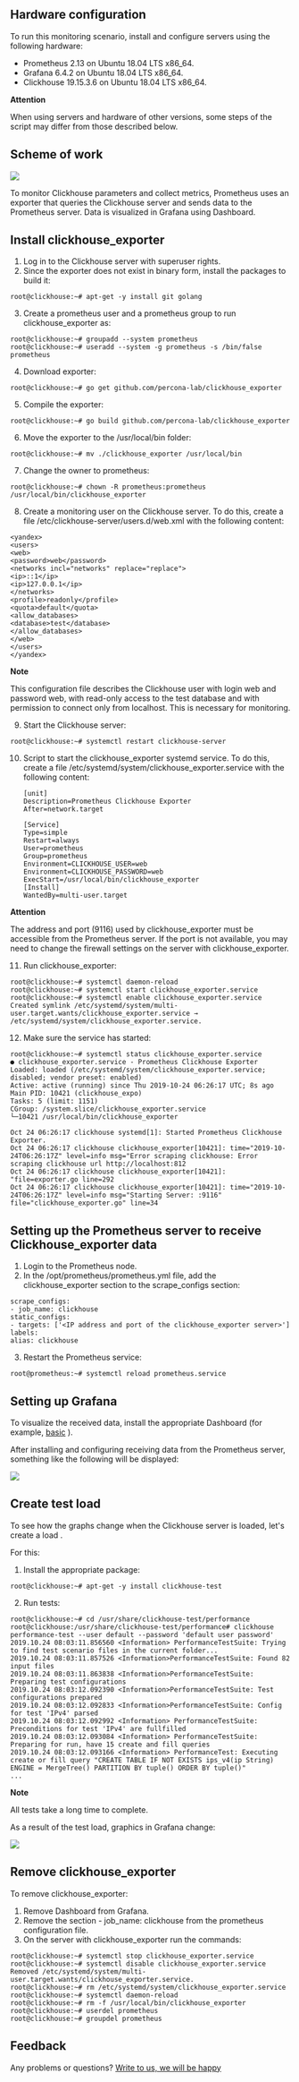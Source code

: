 ## Hardware configuration

To run this monitoring scenario, install and configure servers using the following hardware:

- Prometheus 2.13 on Ubuntu 18.04 LTS x86_64.
- Grafana 6.4.2 on Ubuntu 18.04 LTS x86_64.
- Clickhouse 19.15.3.6 on Ubuntu 18.04 LTS x86_64.

<warn>

**Attention**

When using servers and hardware of other versions, some steps of the script may differ from those described below.

</warn>

## Scheme of work

**![](./assets/1573248708605-1573248708605.png)**

To monitor Clickhouse parameters and collect metrics, Prometheus uses an exporter that queries the Clickhouse server and sends data to the Prometheus server. Data is visualized in Grafana using Dashboard.

## Install clickhouse_exporter

1. Log in to the Clickhouse server with superuser rights.
2. Since the exporter does not exist in binary form, install the packages to build it:

```
root@clickhouse:~# apt-get -y install git golang

```

3. Create a prometheus user and a prometheus group to run clickhouse_exporter as:

```
root@clickhouse:~# groupadd --system prometheus
root@clickhouse:~# useradd --system -g prometheus -s /bin/false prometheus

```

4. Download exporter:

```
root@clickhouse:~# go get github.com/percona-lab/clickhouse_exporter

```

5. Compile the exporter:

```
root@clickhouse:~# go build github.com/percona-lab/clickhouse_exporter

```

6. Move the exporter to the /usr/local/bin folder:

```
root@clickhouse:~# mv ./clickhouse_exporter /usr/local/bin

```

7. Change the owner to prometheus:

```
root@clickhouse:~# chown -R prometheus:prometheus /usr/local/bin/clickhouse_exporter

```

8. Create a monitoring user on the Clickhouse server. To do this, create a file /etc/clickhouse-server/users.d/web.xml with the following content:

```
<yandex>
<users>
<web>
<password>web</password>
<networks incl="networks" replace="replace">
<ip>::1</ip>
<ip>127.0.0.1</ip>
</networks>
<profile>readonly</profile>
<quota>default</quota>
<allow_databases>
<database>test</database>
</allow_databases>
</web>
</users>
</yandex>

```

<info>

**Note**

This configuration file describes the Clickhouse user with login web and password web, with read-only access to the test database and with permission to connect only from localhost. This is necessary for monitoring.

</info>

9. Start the Clickhouse server:

```
root@clickhouse:~# systemctl restart clickhouse-server

```

10. Script to start the clickhouse_exporter systemd service. To do this, create a file /etc/systemd/system/clickhouse_exporter.service with the following content:

    ```
    [unit]
    Description=Prometheus Clickhouse Exporter
    After=network.target

    [Service]
    Type=simple
    Restart=always
    User=prometheus
    Group=prometheus
    Environment=CLICKHOUSE_USER=web
    Environment=CLICKHOUSE_PASSWORD=web
    ExecStart=/usr/local/bin/clickhouse_exporter
    [Install]
    WantedBy=multi-user.target

    ```

<warn>

**Attention**

The address and port (9116) used by clickhouse_exporter must be accessible from the Prometheus server. If the port is not available, you may need to change the firewall settings on the server with clickhouse_exporter.

</warn>

11. Run clickhouse_exporter:

```
root@clickhouse:~# systemctl daemon-reload
root@clickhouse:~# systemctl start clickhouse_exporter.service
root@clickhouse:~# systemctl enable clickhouse_exporter.service
Created symlink /etc/systemd/system/multi-user.target.wants/clickhouse_exporter.service → /etc/systemd/system/clickhouse_exporter.service.

```

12. Make sure the service has started:

```
root@clickhouse:~# systemctl status clickhouse_exporter.service
● clickhouse_exporter.service - Prometheus Clickhouse Exporter
Loaded: loaded (/etc/systemd/system/clickhouse_exporter.service; disabled; vendor preset: enabled)
Active: active (running) since Thu 2019-10-24 06:26:17 UTC; 8s ago
Main PID: 10421 (clickhouse_expo)
Tasks: 5 (limit: 1151)
CGroup: /system.slice/clickhouse_exporter.service
└─10421 /usr/local/bin/clickhouse_exporter

Oct 24 06:26:17 clickhouse systemd[1]: Started Prometheus Clickhouse Exporter.
Oct 24 06:26:17 clickhouse clickhouse_exporter[10421]: time="2019-10-24T06:26:17Z" level=info msg="Error scraping clickhouse: Error scraping clickhouse url http://localhost:812
Oct 24 06:26:17 clickhouse clickhouse_exporter[10421]: "file=exporter.go line=292
Oct 24 06:26:17 clickhouse clickhouse_exporter[10421]: time="2019-10-24T06:26:17Z" level=info msg="Starting Server: :9116" file="clickhouse_exporter.go" line=34

```

## Setting up the Prometheus server to receive Clickhouse_exporter data

1. Login to the Prometheus node.
2. In the /opt/prometheus/prometheus.yml file, add the clickhouse_exporter section to the scrape_configs section:

```
scrape_configs:
- job_name: clickhouse
static_configs:
- targets: ['<IP address and port of the clickhouse_exporter server>']
labels:
alias: clickhouse

```

3. Restart the Prometheus service:

```
root@prometheus:~# systemctl reload prometheus.service

```

## Setting up Grafana

To visualize the received data, install the appropriate Dashboard (for example, [basic](https://grafana.com/grafana/dashboards/882) ).

After installing and configuring receiving data from the Prometheus server, something like the following will be displayed:

**[![](./assets/1573251451606-1573251451606.png)](https://hb.bizmrg.com/help-images/monitoring-with-prometheus/clickhouse-exporter/Grafana1.png)**

## Create test load

To see how the graphs change when the Clickhouse server is loaded, let's create a load .

For this:

1. Install the appropriate package:

```
root@clickhouse:~# apt-get -y install clickhouse-test

```

2. Run tests:

```
root@clickhouse:~# cd /usr/share/clickhouse-test/performance
root@clickhouse:/usr/share/clickhouse-test/performance# clickhouse performance-test --user default --password 'default user password'
2019.10.24 08:03:11.856560 <Information> PerformanceTestSuite: Trying to find test scenario files in the current folder...
2019.10.24 08:03:11.857526 <Information>PerformanceTestSuite: Found 82 input files
2019.10.24 08:03:11.863838 <Information>PerformanceTestSuite: Preparing test configurations
2019.10.24 08:03:12.092390 <Information>PerformanceTestSuite: Test configurations prepared
2019.10.24 08:03:12.092833 <Information>PerformanceTestSuite: Config for test 'IPv4' parsed
2019.10.24 08:03:12.092992 <Information> PerformanceTestSuite: Preconditions for test 'IPv4' are fullfilled
2019.10.24 08:03:12.093084 <Information> PerformanceTestSuite: Preparing for run, have 15 create and fill queries
2019.10.24 08:03:12.093166 <Information> PerformanceTest: Executing create or fill query "CREATE TABLE IF NOT EXISTS ips_v4(ip String) ENGINE = MergeTree() PARTITION BY tuple() ORDER BY tuple()"
...

```

<info>

**Note**

All tests take a long time to complete.

</info>

As a result of the test load, graphics in Grafana change:

**[![](./assets/1573251830540-1573251830540.png)](https://hb.bizmrg.com/help-images/monitoring-with-prometheus/clickhouse-exporter/Grafana_performance.png)**

## Remove clickhouse_exporter

To remove clickhouse_exporter:

1. Remove Dashboard from Grafana.
2. Remove the section - job_name: clickhouse from the prometheus configuration file.
3. On the server with clickhouse_exporter run the commands:

```
root@clickhouse:~# systemctl stop clickhouse_exporter.service
root@clickhouse:~# systemctl disable clickhouse_exporter.service
Removed /etc/systemd/system/multi-user.target.wants/clickhouse_exporter.service.
root@clickhouse:~# rm /etc/systemd/system/clickhouse_exporter.service
root@clickhouse:~# systemctl daemon-reload
root@clickhouse:~# rm -f /usr/local/bin/clickhouse_exporter
root@clickhouse:~# userdel prometheus
root@clickhouse:~# groupdel prometheus

```

## **Feedback**

Any problems or questions? [Write to us, we will be happy](https://mcs.mail.ru/help/contact-us)
